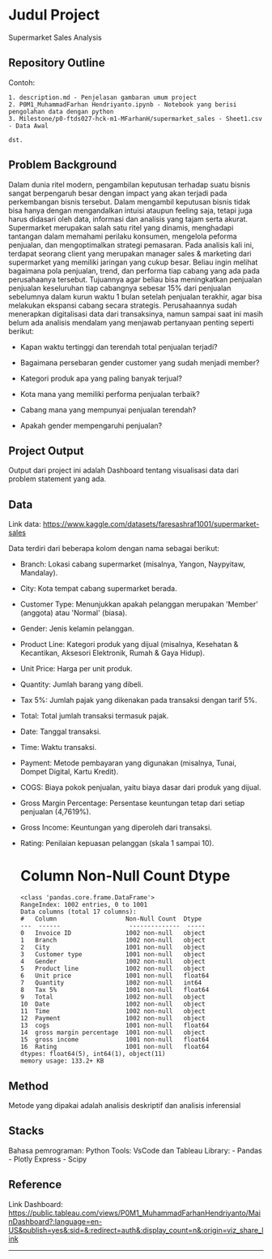 # Judul Project

Supermarket Sales Analysis

## Repository Outline

Contoh:

```
1. description.md - Penjelasan gambaran umum project
2. P0M1_MuhammadFarhan Hendriyanto.ipynb - Notebook yang berisi pengolahan data dengan python
3. Milestone/p0-ftds027-hck-m1-MFarhanH/supermarket_sales - Sheet1.csv - Data Awal

dst.
```

## Problem Background

Dalam dunia ritel modern, pengambilan keputusan terhadap suatu bisnis sangat berpengaruh besar dengan impact yang akan terjadi pada perkembangan bisnis tersebut. Dalam mengambil keputusan bisnis tidak bisa hanya dengan mengandalkan intuisi ataupun feeling saja, tetapi juga harus didasari oleh data, informasi dan analisis yang tajam serta akurat. Supermarket merupakan salah satu ritel yang dinamis, menghadapi tantangan dalam memahami perilaku konsumen, mengelola peforma penjualan, dan mengoptimalkan strategi pemasaran. Pada analisis kali ini, terdapat seorang client yang merupakan manager sales & marketing dari supermarket yang memiliki jaringan yang cukup besar. Beliau ingin melihat bagaimana pola penjualan, trend, dan performa tiap cabang yang ada pada perusahaanya tersebut. Tujuannya agar beliau bisa meningkatkan penjualan penjualan keseluruhan tiap cabangnya sebesar 15% dari penjualan sebelumnya dalam kurun waktu 1 bulan setelah penjualan terakhir, agar bisa melakukan ekspansi cabang secara strategis. Perusahaannya sudah menerapkan digitalisasi data dari transaksinya, namun sampai saat ini masih belum ada analisis mendalam yang menjawab pertanyaan penting seperti berikut: 

- Kapan waktu tertinggi dan terendah total penjualan terjadi? 

- Bagaimana persebaran gender customer yang sudah menjadi member? 

- Kategori produk apa yang paling banyak terjual? 

- Kota mana yang memiliki performa penjualan terbaik? 

- Cabang mana yang mempunyai penjualan terendah? 

- Apakah gender mempengaruhi penjualan?

## Project Output

Output dari project ini adalah Dashboard tentang visualisasi data dari problem statement yang ada.

## Data

Link data: https://www.kaggle.com/datasets/faresashraf1001/supermarket-sales

Data terdiri dari beberapa kolom dengan nama sebagai berikut:

- Branch: Lokasi cabang supermarket (misalnya, Yangon, Naypyitaw, Mandalay).
- City: Kota tempat cabang supermarket berada.
- Customer Type: Menunjukkan apakah pelanggan merupakan 'Member' (anggota) atau 'Normal' (biasa).
- Gender: Jenis kelamin pelanggan.
- Product Line: Kategori produk yang dijual (misalnya, Kesehatan & Kecantikan, Aksesori Elektronik, Rumah & Gaya Hidup).
- Unit Price: Harga per unit produk.
- Quantity: Jumlah barang yang dibeli.
- Tax 5%: Jumlah pajak yang dikenakan pada transaksi dengan tarif 5%.
- Total: Total jumlah transaksi termasuk pajak.
- Date: Tanggal transaksi.
- Time: Waktu transaksi.
- Payment: Metode pembayaran yang digunakan (misalnya, Tunai, Dompet Digital, Kartu Kredit).
- COGS: Biaya pokok penjualan, yaitu biaya dasar dari produk yang dijual.
- Gross Margin Percentage: Persentase keuntungan tetap dari setiap penjualan (4,7619%).
- Gross Income: Keuntungan yang diperoleh dari transaksi.
- Rating: Penilaian kepuasan pelanggan (skala 1 sampai 10).

  # Column Non-Null Count Dtype

  ```
  <class 'pandas.core.frame.DataFrame'>
  RangeIndex: 1002 entries, 0 to 1001
  Data columns (total 17 columns):
  #   Column                   Non-Null Count  Dtype  
  ---  ------                   --------------  -----  
  0   Invoice ID               1002 non-null   object 
  1   Branch                   1002 non-null   object 
  2   City                     1001 non-null   object 
  3   Customer type            1001 non-null   object 
  4   Gender                   1002 non-null   object 
  5   Product line             1002 non-null   object 
  6   Unit price               1001 non-null   float64
  7   Quantity                 1002 non-null   int64  
  8   Tax 5%                   1001 non-null   float64
  9   Total                    1002 non-null   object 
  10  Date                     1002 non-null   object 
  11  Time                     1002 non-null   object 
  12  Payment                  1002 non-null   object 
  13  cogs                     1001 non-null   float64
  14  gross margin percentage  1001 non-null   object 
  15  gross income             1001 non-null   float64
  16  Rating                   1001 non-null   float64
  dtypes: float64(5), int64(1), object(11)
  memory usage: 133.2+ KB
  ```

## Method

Metode yang dipakai adalah analisis deskriptif dan analisis inferensial

## Stacks

Bahasa pemrograman: Python
Tools: VsCode dan Tableau
Library: - Pandas - Plotly Express - Scipy

## Reference

Link Dashboard: https://public.tableau.com/views/P0M1_MuhammadFarhanHendriyanto/MainDashboard?:language=en-US&publish=yes&:sid=&:redirect=auth&:display_count=n&:origin=viz_share_link

---
